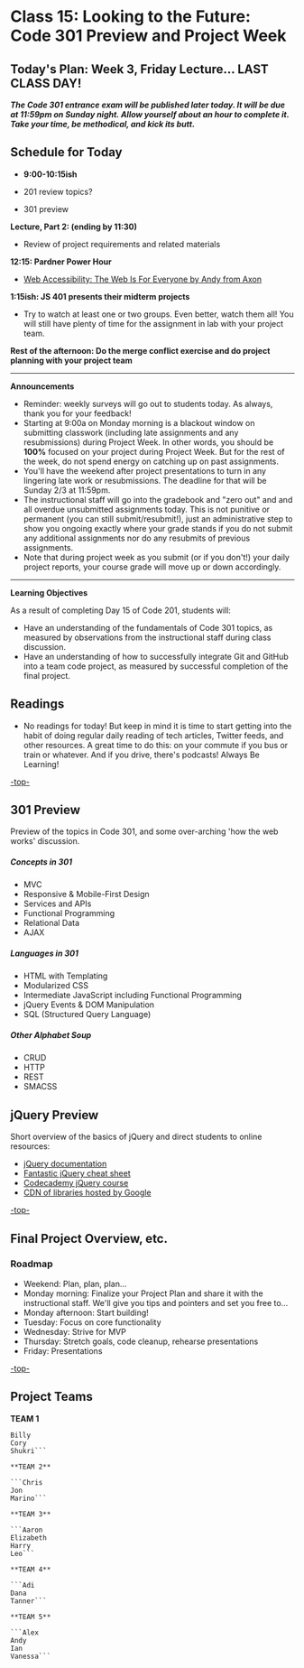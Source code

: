 # Class 15: Looking to the Future: Code 301 Preview and Project Week

<a id="top"></a>
## Today's Plan: Week 3, Friday Lecture... LAST CLASS DAY!

***The Code 301 entrance exam will be published later today. It will be due at 11:59pm on Sunday night. Allow yourself about an hour to complete it. Take your time, be methodical, and kick its butt.***

## Schedule for Today

- **9:00-10:15ish**

- 201 review topics?
- 301 preview

**Lecture, Part 2: (ending by 11:30)** 

- Review of project requirements and related materials

**12:15: Pardner Power Hour**

- [Web Accessibility: The Web Is For Everyone by Andy from Axon](https://www.eventbrite.com/e/partner-power-hour-web-accessibility-the-web-is-for-everyone-tickets-55360660225)

**1:15ish: JS 401 presents their midterm projects** 

- Try to watch at least one or two groups. Even better, watch them all! You will still have plenty of time for the assignment in lab with your project team.
 
**Rest of the afternoon: Do the merge conflict exercise and do project planning with your project team**

---

**Announcements**

  - Reminder: weekly surveys will go out to students today. As always, thank you for your feedback!
  - Starting at 9:00a on Monday morning is a blackout window on submitting classwork (including late assignments and any resubmissions) during Project Week. In other words, you should be **100%** focused on your project during Project Week. But for the rest of the week, do not spend energy on catching up on past assignments.
  - You'll have the weekend after project presentations to turn in any lingering late work or resubmissions. The deadline for that will be Sunday 2/3 at 11:59pm.
  - The instructional staff will go into the gradebook and "zero out" and and all overdue unsubmitted assignments today. This is not punitive or permanent (you can still submit/resubmit!), just an administrative step to show you ongoing exactly where your grade stands if you do not submit any additional assignments nor do any resubmits of previous assignments.
  - Note that during project week as you submit (or if you don't!) your daily project reports, your course grade will move up or down accordingly.

---

**Learning Objectives**

As a result of completing Day 15 of Code 201, students will:

- Have an understanding of the fundamentals of Code 301 topics, as measured by observations from the instructional staff during class discussion.
- Have an understanding of how to successfully integrate Git and GitHub into a team code project, as measured by successful completion of the final project.

## Readings

- No readings for today! But keep in mind it is time to start getting into the habit of doing regular daily reading of tech articles, Twitter feeds, and other resources. A great time to do this: on your commute if you bus or train or whatever. And if you drive, there's podcasts! Always Be Learning!

[-top-](#top)

<a id="301"></a>
## 301 Preview

Preview of the topics in Code 301, and some over-arching 'how the web works' discussion.

##### Concepts in 301
- MVC
- Responsive & Mobile-First Design
- Services and APIs
- Functional Programming
- Relational Data
- AJAX

##### Languages in 301
- HTML with Templating
- Modularized CSS
- Intermediate JavaScript including Functional Programming
- jQuery Events & DOM Manipulation
- SQL (Structured Query Language)

##### Other Alphabet Soup
- CRUD
- HTTP
- REST
- SMACSS

## jQuery Preview

Short overview of the basics of jQuery and direct students to online resources:

- [jQuery documentation](https://jquery.com)
- [Fantastic jQuery cheat sheet](https://oscarotero.com/jquery)
- [Codecademy jQuery course](https://www.codecademy.com/learn/jquery)
- [CDN of libraries hosted by Google](https://developers.google.com/speed/libraries)

[-top-](#top)

<a id="project"></a>
## Final Project Overview, etc.

### Roadmap

- Weekend: Plan, plan, plan...
- Monday morning: Finalize your Project Plan and share it with the instructional staff. We'll give you tips and pointers and set you free to...
- Monday afternoon: Start building!
- Tuesday: Focus on core functionality
- Wednesday: Strive for MVP
- Thursday: Stretch goals, code cleanup, rehearse presentations
- Friday: Presentations

[-top-](#top)

## Project Teams

**TEAM 1**

```Andrew
Billy
Cory
Shukri```

**TEAM 2**

```Chris
Jon
Marino```

**TEAM 3**

```Aaron
Elizabeth
Harry
Leo```

**TEAM 4**

```Adi
Dana
Tanner```

**TEAM 5**

```Alex
Andy
Ian
Vanessa```
